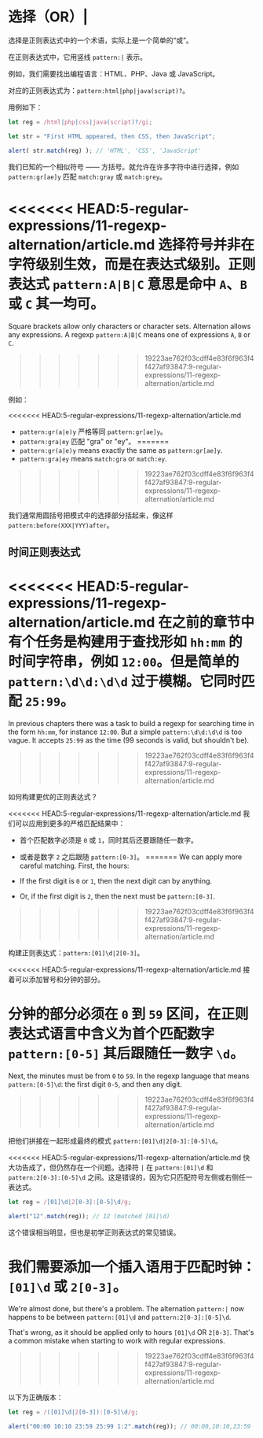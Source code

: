 # 选择（OR）|

选择是正则表达式中的一个术语，实际上是一个简单的“或”。

在正则表达式中，它用竖线 `pattern:|` 表示。

例如，我们需要找出编程语言：HTML、PHP、Java 或 JavaScript。

对应的正则表达式为：`pattern:html|php|java(script)?`。

用例如下：

```js run
let reg = /html|php|css|java(script)?/gi;

let str = "First HTML appeared, then CSS, then JavaScript";

alert( str.match(reg) ); // 'HTML', 'CSS', 'JavaScript'
```

我们已知的一个相似符号 —— 方括号。就允许在许多字符中进行选择，例如 `pattern:gr[ae]y` 匹配 `match:gray` 或 `match:grey`。

<<<<<<< HEAD:5-regular-expressions/11-regexp-alternation/article.md
选择符号并非在字符级别生效，而是在表达式级别。正则表达式 `pattern:A|B|C` 意思是命中 `A`、`B` 或 `C` 其一均可。
=======
Square brackets allow only characters or character sets. Alternation allows any expressions. A regexp `pattern:A|B|C` means one of expressions `A`, `B` or `C`.
>>>>>>> 19223ae762f03cdff4e83f6f963f4f427af93847:9-regular-expressions/11-regexp-alternation/article.md

例如：

<<<<<<< HEAD:5-regular-expressions/11-regexp-alternation/article.md
- `pattern:gr(a|e)y` 严格等同 `pattern:gr[ae]y`。
- `pattern:gra|ey` 匹配 "gra" or "ey"。
=======
- `pattern:gr(a|e)y` means exactly the same as `pattern:gr[ae]y`.
- `pattern:gra|ey` means `match:gra` or `match:ey`.
>>>>>>> 19223ae762f03cdff4e83f6f963f4f427af93847:9-regular-expressions/11-regexp-alternation/article.md

我们通常用圆括号把模式中的选择部分括起来，像这样 `pattern:before(XXX|YYY)after`。

## 时间正则表达式

<<<<<<< HEAD:5-regular-expressions/11-regexp-alternation/article.md
在之前的章节中有个任务是构建用于查找形如 `hh:mm` 的时间字符串，例如 `12:00`。但是简单的 `pattern:\d\d:\d\d` 过于模糊。它同时匹配 `25:99`。
=======
In previous chapters there was a task to build a regexp for searching time in the form `hh:mm`, for instance `12:00`. But a simple `pattern:\d\d:\d\d` is too vague. It accepts `25:99` as the time (99 seconds is valid, but shouldn't be).
>>>>>>> 19223ae762f03cdff4e83f6f963f4f427af93847:9-regular-expressions/11-regexp-alternation/article.md

如何构建更优的正则表达式？

<<<<<<< HEAD:5-regular-expressions/11-regexp-alternation/article.md
我们可以应用到更多的严格匹配结果中：

- 首个匹配数字必须是 `0` 或 `1`，同时其后还要跟随任一数字。
- 或者是数字 `2` 之后跟随 `pattern:[0-3]`。
=======
We can apply more careful matching. First, the hours:

- If the first digit is `0` or `1`, then the next digit can by anything.
- Or, if the first digit is `2`, then the next must be `pattern:[0-3]`.
>>>>>>> 19223ae762f03cdff4e83f6f963f4f427af93847:9-regular-expressions/11-regexp-alternation/article.md

构建正则表达式：`pattern:[01]\d|2[0-3]`。

<<<<<<< HEAD:5-regular-expressions/11-regexp-alternation/article.md
接着可以添加冒号和分钟的部分。

分钟的部分必须在 `0` 到 `59` 区间，在正则表达式语言中含义为首个匹配数字 `pattern:[0-5]` 其后跟随任一数字 `\d`。
=======
Next, the minutes must be from `0` to `59`. In the regexp language that means `pattern:[0-5]\d`: the first digit `0-5`, and then any digit.
>>>>>>> 19223ae762f03cdff4e83f6f963f4f427af93847:9-regular-expressions/11-regexp-alternation/article.md

把他们拼接在一起形成最终的模式 `pattern:[01]\d|2[0-3]:[0-5]\d`。

<<<<<<< HEAD:5-regular-expressions/11-regexp-alternation/article.md
快大功告成了，但仍然存在一个问题。选择符 `|` 在 `pattern:[01]\d` 和 `pattern:2[0-3]:[0-5]\d` 之间。这是错误的，因为它只匹配符号左侧或右侧任一表达式。


```js run
let reg = /[01]\d|2[0-3]:[0-5]\d/g;

alert("12".match(reg)); // 12 (matched [01]\d)
```

这个错误相当明显，但也是初学正则表达式的常见错误。

我们需要添加一个插入语用于匹配时钟：`[01]\d` 或 `2[0-3]`。
=======
We're almost done, but there's a problem. The alternation `pattern:|` now happens to be between `pattern:[01]\d` and `pattern:2[0-3]:[0-5]\d`.

That's wrong, as it should be applied only to hours `[01]\d` OR `2[0-3]`. That's a common mistake when starting to work with regular expressions.
>>>>>>> 19223ae762f03cdff4e83f6f963f4f427af93847:9-regular-expressions/11-regexp-alternation/article.md

以下为正确版本：

```js run
let reg = /([01]\d|2[0-3]):[0-5]\d/g;

alert("00:00 10:10 23:59 25:99 1:2".match(reg)); // 00:00,10:10,23:59
```
